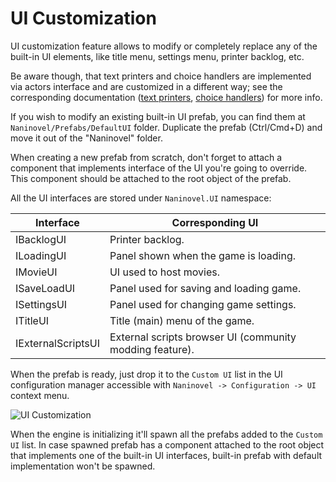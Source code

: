 # UI Customization

UI customization feature allows to modify or completely replace any of the built-in UI elements, like title menu, settings menu, printer backlog, etc.

Be aware though, that text printers and choice handlers are implemented via actors interface and are customized in a different way; see the corresponding documentation ([text printers](/guide/text-printers.md), [choice handlers](/guide/choices.md)) for more info.

If you wish to modify an existing built-in UI prefab, you can find them at `Naninovel/Prefabs/DefaultUI` folder. Duplicate the prefab (Ctrl/Cmd+D) and move it out of the "Naninovel" folder. 

When creating a new prefab from scratch, don't forget to attach a component that implements interface of the UI you're going to override. This component should be attached to the root object of the prefab.

All the UI interfaces are stored under `Naninovel.UI` namespace:

Interface | Corresponding UI
--- | ---
IBacklogUI | Printer backlog.
ILoadingUI | Panel shown when the game is loading.
IMovieUI | UI used to host movies.
ISaveLoadUI | Panel used for saving and loading game.
ISettingsUI | Panel used for changing game settings.
ITitleUI | Title (main) menu of the game.
IExternalScriptsUI | External scripts browser UI (community modding feature).

When the prefab is ready, just drop it to the `Custom UI` list in the UI configuration manager accessible with `Naninovel -> Configuration -> UI` context menu.

![UI Customization](/guide/custom-ui.png)

When the engine is initializing it'll spawn all the prefabs added to the `Custom UI` list. In case spawned prefab has a component attached to the root object that implements one of the built-in UI interfaces, built-in prefab with default implementation won't be spawned.

